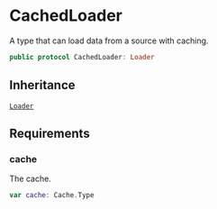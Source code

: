 # CachedLoader

A type that can load data from a source with caching.

``` swift
public protocol CachedLoader: Loader
```

## Inheritance

[`Loader`](./Loader)

## Requirements

### cache

The cache.

``` swift
var cache: Cache.Type
```
